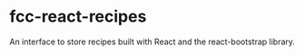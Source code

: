 # fcc-react-recipes
An interface to store recipes built with React and the react-bootstrap library.
